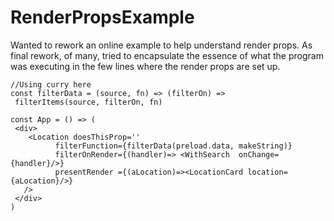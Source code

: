 # RenderPropsExample
Wanted to rework an online example to help understand
render props.
As final rework, of many, tried to encapsulate
the essence of what the program was executing in the
few lines where the render props are set up.

    //Using curry here
    const filterData = (source, fn) => (filterOn) => 
     filterItems(source, filterOn, fn)
  
    const App = () => (
     <div>
        <Location doesThisProp=''
              filterFunction={filterData(preload.data, makeString)}
              filterOnRender={(handler)=> <WithSearch  onChange={handler}/>}
              presentRender ={(aLocation)=><LocationCard location={aLocation}/>}
       />
     </div>
    )
